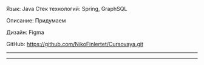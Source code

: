 Язык: Java
Стек технологий: Spring, GraphSQL

Описание:
	Придумаем

Дизайн: Figma

GitHub: https://github.com/NikoFinlertet/Cursovaya.git

---


---
